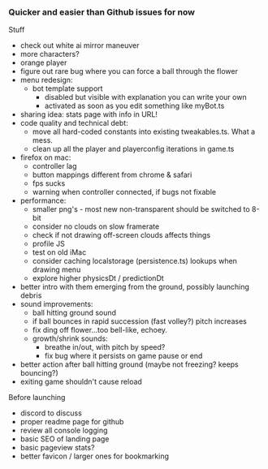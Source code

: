 ### Quicker and easier than Github issues for now

Stuff

- check out white ai mirror maneuver
- more characters?
- orange player
- figure out rare bug where you can force a ball through the flower
- menu redesign:
  - bot template support
    - disabled but visible with explanation you can write your own
    - activated as soon as you edit something like myBot.ts
- sharing idea: stats page with info in URL!
- code quality and technical debt:
  - move all hard-coded constants into existing tweakables.ts. What a mess.
  - clean up all the player and playerconfig iterations in game.ts
- firefox on mac:
  - controller lag
  - button mappings different from chrome & safari
  - fps sucks
  - warning when controller connected, if bugs not fixable
- performance:
  - smaller png's - most new non-transparent should be switched to 8-bit
  - consider no clouds on slow framerate
  - check if not drawing off-screen clouds affects things
  - profile JS
  - test on old iMac
  - consider caching localstorage (persistence.ts) lookups when drawing menu
  - explore higher physicsDt / predictionDt
- better intro with them emerging from the ground, possibly launching debris
- sound improvements:
  - ball hitting ground sound
  - if ball bounces in rapid succession (fast volley?) pitch increases
  - fix ding off flower...too bell-like, echoey.
  - growth/shrink sounds:
    - breathe in/out, with pitch by speed?
    - fix bug where it persists on game pause or end
- better action after ball hitting ground (maybe not freezing? keeps bouncing?)
- exiting game shouldn't cause reload

Before launching

- discord to discuss
- proper readme page for github
- review all console logging
- basic SEO of landing page
- basic pageview stats?
- better favicon / larger ones for bookmarking
